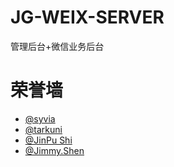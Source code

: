 # JG-WEIX-SERVER
管理后台+微信业务后台


# 荣誉墙

- [@syvia](https://github.com/yuwangjuan)
- [@tarkuni](https://github.com/tarkuni)
- [@JinPu Shi](https://github.com/Shkin1)
- [@Jimmy.Shen](https://github.com/threeleafDreaming)





